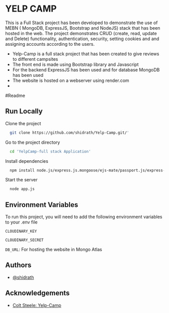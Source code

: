 
# YELP CAMP

This is a Full Stack project  has been developed to demonstrate the use of MEBN ( MongoDB, ExpressJS, Bootstrap and NodeJS) stack that has been hosted in the web. The project demonstrates CRUD (create, read, update and Delete) functionality, authentication, security, setting cookies and and assigning accounts according to the users. 

- Yelp-Camp is a full stack project that has been created to give reviews to different campsites
- The front end is made using Bootstrap library and Javascript
- For the backend ExpressJS has been used and for database MongoDB has been used
- The website is hosted on a webserver using render.com
- 

#Readme 

## Run Locally

Clone the project

```bash
  git clone https://github.com/shidrath/Yelp-Camp.git/'
```

Go to the project directory

```bash
  cd 'YelpCamp-full stack Application'
```

Install dependencies

```bash
  npm install node.js/express.js.mongoose/ejs-mate/passport.js/express-session/helmet/connect-mongo
```

Start the server

```bash
  node app.js
```


## Environment Variables

To run this project, you will need to add the following environment variables to your .env file

`CLOUDINARY_KEY`

`CLOUDINARY_SECRET`

`DB_URL`: For hosting the website in Mongo Atlas
## Authors

- [@shidrath](https://github.com/shidrath)


## Acknowledgements

 - [Colt Steele: Yelp-Camp](https://github.com/Colt/YelpCamp)
